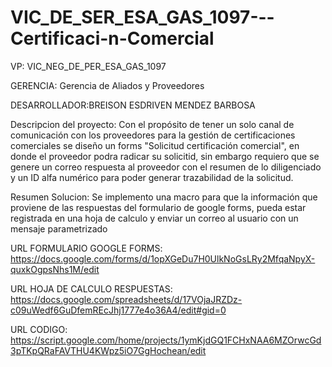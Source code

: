 # VIC_DE_SER_ESA_GAS_1097---Certificaci-n-Comercial

VP: VIC_NEG_DE_PER_ESA_GAS_1097

GERENCIA: Gerencia de Aliados y Proveedores

DESARROLLADOR:BREISON ESDRIVEN MENDEZ BARBOSA

Descripcion del proyecto: Con el propósito de tener un solo canal de comunicación con los proveedores para la gestión de certificaciones comerciales se diseño un forms "Solicitud certificación comercial", en donde el proveedor podra radicar su solicitid, sin embargo requiero que se genere un correo respuesta al proveedor con el resumen de lo diligenciado y un ID alfa numérico para poder generar trazabilidad de la solicitud.

Resumen Solucion: Se implemento una macro para que la información que proviene de las respuestas del formulario de google forms, pueda estar registrada en una hoja de calculo y enviar un correo al usuario con un mensaje parametrizado

URL FORMULARIO GOOGLE FORMS: https://docs.google.com/forms/d/1opXGeDu7H0UlkNoGsLRy2MfqaNpyX-quxkOgpsNhs1M/edit

URL HOJA DE CALCULO RESPUESTAS: https://docs.google.com/spreadsheets/d/17VOjaJRZDz-c09uWedf6GuDfemREcJhj1777e4o36A4/edit#gid=0

URL CODIGO: https://script.google.com/home/projects/1ymKjdGQ1FCHxNAA6MZOrwcGd3pTKpQRaFAVTHU4KWpz5iO7GgHochean/edit
